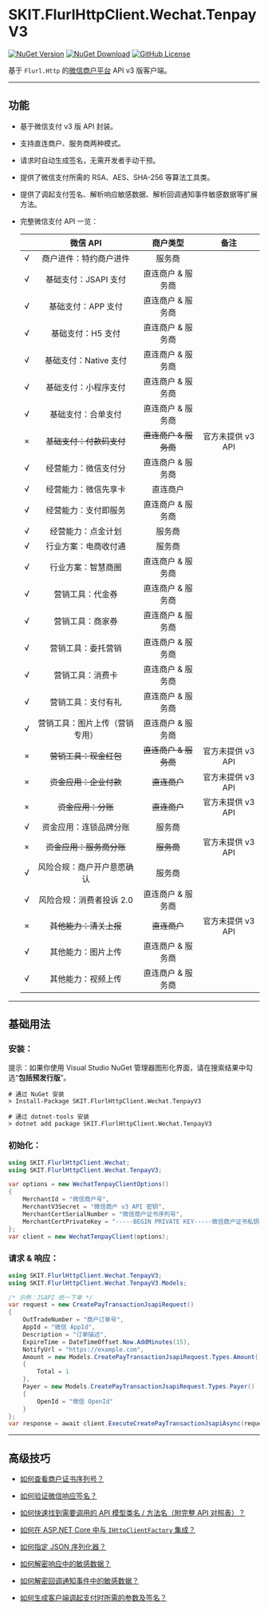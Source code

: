 ﻿# SKIT.FlurlHttpClient.Wechat.TenpayV3

[![NuGet Version](https://img.shields.io/nuget/v/SKIT.FlurlHttpClient.Wechat.TenpayV3.svg?sanitize=true)](https://www.nuget.org/packages/SKIT.FlurlHttpClient.Wechat.TenpayV3)
[![NuGet Download](https://img.shields.io/nuget/dt/SKIT.FlurlHttpClient.Wechat.TenpayV3.svg?sanitize=true)](https://www.nuget.org/packages/SKIT.FlurlHttpClient.Wechat.TenpayV3)
[![GitHub License](https://img.shields.io/github/license/fudiwei/DotNetCore.SKIT.FlurlHttpClient.Wechat)](https://github.com/fudiwei/DotNetCore.SKIT.FlurlHttpClient.Wechat/blob/main/LICENSE)

基于 `Flurl.Http` 的[微信商户平台](https://pay.weixin.qq.com/) API v3 版客户端。

---

## 功能

-   基于微信支付 v3 版 API 封装。

-   支持直连商户、服务商两种模式。

-   请求时自动生成签名，无需开发者手动干预。

-   提供了微信支付所需的 RSA、AES、SHA-256 等算法工具类。

-   提供了调起支付签名、解析响应敏感数据、解析回调通知事件敏感数据等扩展方法。

-   完整微信支付 API 一览：

    |     |            微信 API             |           商户类型           |       备注        |
    | :-: | :-----------------------------: | :--------------------------: | :---------------: |
    |  √  |     商户进件：特约商户进件      |            服务商            |                   |
    |  √  |      基础支付：JSAPI 支付       |      直连商户 & 服务商       |                   |
    |  √  |       基础支付：APP 支付        |      直连商户 & 服务商       |                   |
    |  √  |        基础支付：H5 支付        |      直连商户 & 服务商       |                   |
    |  √  |      基础支付：Native 支付      |      直连商户 & 服务商       |                   |
    |  √  |      基础支付：小程序支付       |      直连商户 & 服务商       |                   |
    |  √  |       基础支付：合单支付        |      直连商户 & 服务商       |                   |
    |  ×  | <del>基础支付：付款码支付</del> | <del>直连商户 & 服务商</del> | 官方未提供 v3 API |
    |  √  |      经营能力：微信支付分       |      直连商户 & 服务商       |                   |
    |  √  |      经营能力：微信先享卡       |           直连商户           |                   |
    |  √  |      经营能力：支付即服务       |      直连商户 & 服务商       |                   |
    |  √  |       经营能力：点金计划        |            服务商            |                   |
    |  √  |      行业方案：电商收付通       |            服务商            |                   |
    |  √  |       行业方案：智慧商圈        |      直连商户 & 服务商       |                   |
    |  √  |        营销工具：代金券         |      直连商户 & 服务商       |                   |
    |  √  |        营销工具：商家券         |      直连商户 & 服务商       |                   |
    |  √  |       营销工具：委托营销        |      直连商户 & 服务商       |                   |
    |  √  |        营销工具：消费卡         |      直连商户 & 服务商       |                   |
    |  √  |       营销工具：支付有礼        |      直连商户 & 服务商       |                   |
    |  √  | 营销工具：图片上传（营销专用）  |      直连商户 & 服务商       |                   |
    |  ×  |  <del>营销工具：现金红包</del>  | <del>直连商户 & 服务商</del> | 官方未提供 v3 API |
    |  ×  |  <del>资金应用：企业付款</del>  |     <del>直连商户</del>      | 官方未提供 v3 API |
    |  ×  |    <del>资金应用：分账</del>    |     <del>直连商户</del>      | 官方未提供 v3 API |
    |  √  |     资金应用：连锁品牌分账      |            服务商            |                   |
    |  ×  | <del>资金应用：服务商分账</del> |      <del>服务商</del>       | 官方未提供 v3 API |
    |  √  |   风险合规：商户开户意愿确认    |            服务商            |                   |
    |  √  |    风险合规：消费者投诉 2.0     |      直连商户 & 服务商       |                   |
    |  ×  |  <del>其他能力：清关上报</del>  |     <del>直连商户</del>      | 官方未提供 v3 API |
    |  √  |       其他能力：图片上传        |      直连商户 & 服务商       |                   |
    |  √  |       其他能力：视频上传        |      直连商户 & 服务商       |                   |

---

## 基础用法

### 安装：

提示：如果你使用 Visual Studio NuGet 管理器图形化界面，请在搜索结果中勾选“**包括预发行版**”。

```shell
# 通过 NuGet 安装
> Install-Package SKIT.FlurlHttpClient.Wechat.TenpayV3

# 通过 dotnet-tools 安装
> dotnet add package SKIT.FlurlHttpClient.Wechat.TenpayV3
```

### 初始化：

```csharp
using SKIT.FlurlHttpClient.Wechat;
using SKIT.FlurlHttpClient.Wechat.TenpayV3;

var options = new WechatTenpayClientOptions()
{
    MerchantId = "微信商户号",
    MerchantV3Secret = "微信商户 v3 API 密钥",
    MerchantCertSerialNumber = "微信商户证书序列号",
    MerchantCertPrivateKey = "-----BEGIN PRIVATE KEY-----微信商户证书私钥-----END PRIVATE KEY-----"
};
var client = new WechatTenpayClient(options);
```

### 请求 & 响应：

```csharp
using SKIT.FlurlHttpClient.Wechat.TenpayV3;
using SKIT.FlurlHttpClient.Wechat.TenpayV3.Models;

/* 示例：JSAPI 统一下单 */
var request = new CreatePayTransactionJsapiRequest()
{
    OutTradeNumber = "商户订单号",
    AppId = "微信 AppId",
    Description = "订单描述",
    ExpireTime = DateTimeOffset.Now.AddMinutes(15),
    NotifyUrl = "https://example.com",
    Amount = new Models.CreatePayTransactionJsapiRequest.Types.Amount()
    {
        Total = 1
    },
    Payer = new Models.CreatePayTransactionJsapiRequest.Types.Payer()
    {
        OpenId = "微信 OpenId"
    }
};
var response = await client.ExecuteCreatePayTransactionJsapiAsync(request);
```

---

## 高级技巧

-   [如何查看商户证书序列号？](./Advanced_MerchantCertSerialNumber.md)

-   [如何验证微信响应签名？](./Advanced_ResponseSignatureVerification.md)

-   [如何快速找到需要调用的 API 模型类名 / 方法名（附完整 API 对照表）？](./Advanced_ModelDefinition.md)

-   [如何在 ASP.NET Core 中与 `IHttpClientFactory` 集成？](./Advanced_IHttpClientFactory.md)

-   [如何指定 JSON 序列化器？](./Advanced_JsonSerializer.md)

-   [如何解密响应中的敏感数据？](./Advanced_ResponseDataDecryption.md)

-   [如何解密回调通知事件中的敏感数据？](./Advanced_EventDataDecryption.md)

-   [如何生成客户端调起支付时所需的参数及签名？](./Advanced_Payment.md)
